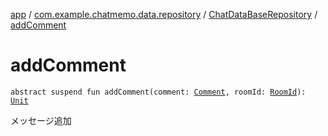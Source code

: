 [app](../../index.md) / [com.example.chatmemo.data.repository](../index.md) / [ChatDataBaseRepository](index.md) / [addComment](./add-comment.md)

# addComment

`abstract suspend fun addComment(comment: `[`Comment`](../../com.example.chatmemo.domain.model.value/-comment/index.md)`, roomId: `[`RoomId`](../../com.example.chatmemo.domain.model.value/-room-id/index.md)`): `[`Unit`](https://kotlinlang.org/api/latest/jvm/stdlib/kotlin/-unit/index.html)

メッセージ追加

